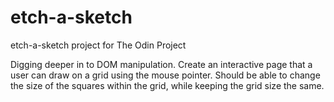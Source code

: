 # etch-a-sketch
etch-a-sketch project for The Odin Project

Digging deeper in to DOM manipulation.
Create an interactive page that a user can draw on a grid using the mouse pointer. Should be able to change the size of the squares within the grid, while keeping the grid size the same.
